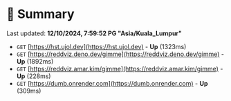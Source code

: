# 📖 Summary
Last updated: **12/10/2024, 7:59:52 PG "Asia/Kuala_Lumpur"**

- `GET` [https://hst.ujol.dev](https://hst.ujol.dev) - **Up** (1323ms)
- `GET` [https://reddviz.deno.dev/gimme](https://reddviz.deno.dev/gimme) - **Up** (1892ms)
- `GET` [https://reddviz.amar.kim/gimme](https://reddviz.amar.kim/gimme) - **Up** (228ms)
- `GET` [https://dumb.onrender.com](https://dumb.onrender.com) - **Up** (309ms)
